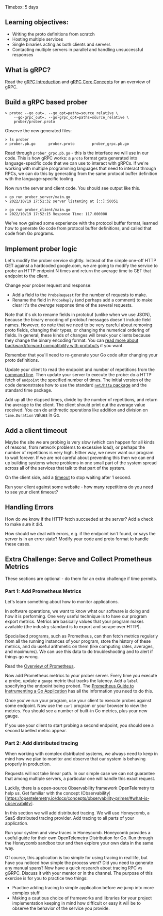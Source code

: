 <!--forhugo
+++
title="GRPC Client and Multiple Servers Communication"
+++
forhugo-->

Timebox: 5 days

## Learning objectives:

- Writing the proto definitions from scratch
- Hosting multiple services
- Single binaries acting as both clients and servers
- Contacting multiple servers in parallel and handling unsuccessful responses

## What is gRPC?

Read the [gRPC Introduction](https://grpc.io/docs/what-is-grpc/introduction/) and
[gRPC Core Concepts](https://grpc.io/docs/what-is-grpc/core-concepts/) for an overview of gRPC.

## Build a gRPC based prober

```console
> protoc --go_out=. --go_opt=paths=source_relative \
    --go-grpc_out=. --go-grpc_opt=paths=source_relative \
    prober/prober.proto
```

Observe the new generated files:

```console
> ls prober
> prober.pb.go		prober.proto		prober_grpc.pb.go
```

Read through `prober_grpc.pb.go` - this is the interface we will use in our code. This is how gRPC works: a `proto` format
gets generated into language-specific code that we can use to interact with gRPCs. If we're working with multiple programming languages
that need to interact through RPCs, we can do this by generating from the same protocol buffer definition with the language-specific
tooling.

Now run the server and client code. You should see output like this.

```console
> go run prober_server/main.go
> 2022/10/19 17:51:32 server listening at [::]:50051
```

```console
> go run prober_client/main.go
> 2022/10/19 17:52:15 Response Time: 117.000000
```

We've now gained some experience with the protocol buffer format, learned
how to generate Go code from protocol buffer definitions, and called that code from Go programs.

## Implement prober logic

Let's modify the prober service slightly. Instead of the simple one-off HTTP GET against a hardcoded google.com, we are going to modify the service to probe an HTTP endpoint N times and return the average time to GET that endpoint to the client.

Change your prober request and response:

- Add a field to the `ProbeRequest` for the number of requests to make.
- Rename the field in `ProbeReply` (and perhaps add a comment) to make clear it's the _average_ response time of the several requests.

Note that it's ok to rename fields in protobuf (unlike when we use JSON), because the binary encoding of protobuf messages doesn't include field names.
However, do note that we need to be very careful about removing proto fields, changing their types, or changing the numerical ordering of fields. In general, these kinds of changes will break your clients because they change the binary encoding format.
You can [read more about backward/forward compatibility with protobufs](https://earthly.dev/blog/backward-and-forward-compatibility/) if you want.

Remember that you'll need to re-generate your Go code after changing your proto definitions.

Update your client to read the endpoint and number of repetitions from the [command line](https://gobyexample.com/command-line-arguments).
Then update your server to execute the probe: do a HTTP fetch of `endpoint` the specified number of times.
The initial version of the code demonstrates how to use the standard [`net/http` package](https://pkg.go.dev/net/http) and the standard time package.

Add up all the elapsed times, divide by the number of repetitions, and return the average to the client.
The client should print out the average value received.
You can do arithmetic operations like addition and division on `time.Duration` values in Go.

## Add a client timeout

Maybe the site we are probing is very slow (which can happen for all kinds of reasons, from network problems to excessive load),
or perhaps the number of repetitions is very high.
Either way, we never want our program to wait forever.
If we are not careful about preventing this then we can end up building systems where problems in one small part of the system
spread across all of the services that talk to that part of the system.

On the client side, add a [timeout](https://pkg.go.dev/context#WithTimeout) to stop waiting after 1 second.

Run your client against some website - how many repetitions do you need to see your client timeout?

## Handling Errors

How do we know if the HTTP fetch succeeded at the server? Add a check to make sure it did.

How should we deal with errors, e.g. if the endpoint isn't found, or says the server is in an error state?
Modify your code and proto format to handle these cases.

## Extra Challenge: Serve and Collect Prometheus Metrics

These sections are optional - do them for an extra challenge if time permits.

### Part 1: Add Prometheus Metrics

Let's learn something about how to monitor applications.

In software operations, we want to know what our software is doing and how it is performing.
One very useful technique is to have our program export metrics. Metrics are basically values that your
program makes available (the industry standard is to export and scrape over HTTP).

Specialised programs, such as Prometheus, can then fetch metrics regularly
from all the running instances of your program, store the history of these metrics, and do useful arithmetic on them
(like computing rates, averages, and maximums). We can use this data to do troubleshooting and to alert if things
go wrong.

Read the [Overview of Prometheus](https://prometheus.io/docs/introduction/overview/).

Now add Prometheus metrics to your prober server. Every time you execute a probe, update a `gauge` metric that tracks the latency.
Add a `label` specifying the endpoint being probed.
The [Prometheus Guide to Instrumenting a Go Application](https://prometheus.io/docs/guides/go-application/) has all the information you need to do this.

Once you've run your program, use your client to execute probes against some endpoint.
Now use the `curl` program or your browser to view the metrics.
You should see a number of built-in Go metrics, plus your new gauge.

If you use your client to start probing a second endpoint, you should see a second labelled metric appear.

### Part 2: Add distributed tracing

When working with complex distributed systems, we always need to keep in mind how we plan to monitor and observe that our system is behaving properly in production.

Requests will not take linear path. In our simple case we can not guarantee that among multiple servers, a particular one will handle this exact request.

Luckily, there is a open-source Observability framework OpenTelemetry to help us. Get familiar with the concept (Observability)[https://opentelemetry.io/docs/concepts/observability-primer/#what-is-observability].

In this section we will add distributed tracing. We will use Honeycomb, a SaaS distributed tracing provider.
Add tracing to all parts of your application.

Run your system and view traces in Honeycomb. Honeycomb provides a useful guide for their own OpenTelemetry Distribution for Go. Run through the Honeycomb sandbox tour and then explore your own data in the same way.

Of course, this application is too simple for using tracing in real life, but have you noticed how simple the process went? Did you need to generate any manual spans? Now have a quick research about tracing RPC vs gGRPC. Discuss it with your mentor or in the channel. The purpose of this exercise is for you to practice two things:

- Practice adding tracing to simple application before we jump into more complex stuff
- Making a cautious choice of frameworks and libraries for your project implementation keeping in mind how difficult or easy it will be to observe the behavior of the service you provide.
